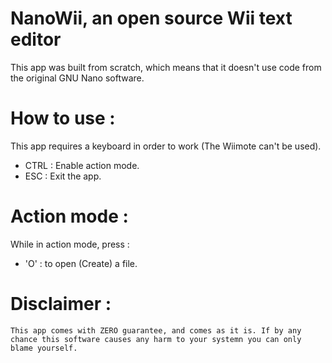 # NanoWii, an open source Wii text editor

This app was built from scratch, which means that it doesn't use code from the original GNU Nano software.

# How to use :

This app requires a keyboard in order to work (The Wiimote can't be used).

- CTRL : Enable action mode.
- ESC : Exit the app.

# Action mode :

While in action mode, press :

- 'O' : to open (Create) a file.

# Disclaimer :

    This app comes with ZERO guarantee, and comes as it is. If by any chance this software causes any harm to your systemn you can only blame yourself.
